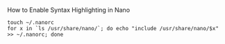 How to Enable Syntax Highlighting in Nano

```
touch ~/.nanorc
for x in `ls /usr/share/nano/`; do echo "include /usr/share/nano/$x" >> ~/.nanorc; done
```
